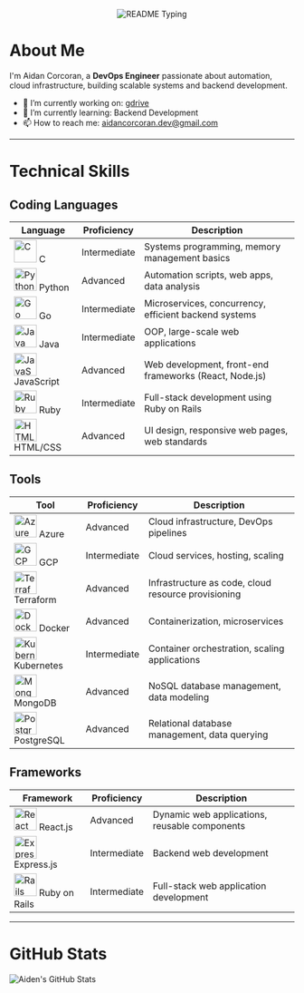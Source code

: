 <p align="center">
  <img src="https://readme-typing-svg.demolab.com/?lines=Hello+user%F0%9F%99%8B%E2%80%8D%E2%99%82%EF%B8%8F;Welcome+to+my+GitHub+profile!;My+name+is+Aidan+Corcoran;&font=Consolas&color=50C878&size=22&center=true&width=800&height=50&duration=2900&pause=1000" alt="README Typing">
</p>

# About Me
I'm Aidan Corcoran, a **DevOps Engineer** passionate about automation, cloud infrastructure, building scalable systems and backend development.

- 🔭 I’m currently working on: [gdrive](https://github.com/aidancorcoran/gdrive)
- 🌱 I’m currently learning: Backend Development
- 📫 How to reach me: aidancorcoran.dev@gmail.com

---

# Technical Skills

## Coding Languages
| Language      | Proficiency   | Description                                            |
|---------------|---------------|--------------------------------------------------------|
| <img src="https://cdn.jsdelivr.net/gh/devicons/devicon/icons/c/c-original.svg" alt="C" width="40"/> C | Intermediate | Systems programming, memory management basics         |
| <img src="https://cdn.jsdelivr.net/gh/devicons/devicon/icons/python/python-original.svg" alt="Python" width="40"/> Python | Advanced     | Automation scripts, web apps, data analysis           |
| <img src="https://cdn.jsdelivr.net/gh/devicons/devicon/icons/go/go-original.svg" alt="Go" width="40"/> Go | Intermediate  | Microservices, concurrency, efficient backend systems |
| <img src="https://cdn.jsdelivr.net/gh/devicons/devicon/icons/java/java-original.svg" alt="Java" width="40"/> Java | Intermediate  | OOP, large-scale web applications                    |
| <img src="https://cdn.jsdelivr.net/gh/devicons/devicon/icons/javascript/javascript-original.svg" alt="JavaScript" width="40"/> JavaScript | Advanced     | Web development, front-end frameworks (React, Node.js)|
| <img src="https://cdn.jsdelivr.net/gh/devicons/devicon/icons/ruby/ruby-original.svg" alt="Ruby" width="40"/> Ruby | Intermediate  | Full-stack development using Ruby on Rails            |
| <img src="https://cdn.jsdelivr.net/gh/devicons/devicon/icons/html5/html5-original.svg" alt="HTML" width="40"/> HTML/CSS | Advanced      | UI design, responsive web pages, web standards        |

## Tools
| Tool          | Proficiency   | Description                                             |
|---------------|---------------|---------------------------------------------------------|
| <img src="https://cdn.jsdelivr.net/gh/devicons/devicon/icons/azure/azure-original.svg" alt="Azure" width="40"/> Azure | Advanced     | Cloud infrastructure, DevOps pipelines               |
| <img src="https://cdn.jsdelivr.net/gh/devicons/devicon/icons/googlecloud/googlecloud-original.svg" alt="GCP" width="40"/> GCP | Intermediate  | Cloud services, hosting, scaling                      |
| <img src="https://cdn.jsdelivr.net/gh/devicons/devicon/icons/terraform/terraform-original.svg" alt="Terraform" width="40"/> Terraform | Advanced    | Infrastructure as code, cloud resource provisioning   |
| <img src="https://cdn.jsdelivr.net/gh/devicons/devicon/icons/docker/docker-original.svg" alt="Docker" width="40"/> Docker | Advanced      | Containerization, microservices                       |
| <img src="https://cdn.jsdelivr.net/gh/devicons/devicon/icons/kubernetes/kubernetes-plain.svg" alt="Kubernetes" width="40"/> Kubernetes | Intermediate | Container orchestration, scaling applications         |
| <img src="https://cdn.jsdelivr.net/gh/devicons/devicon/icons/mongodb/mongodb-original.svg" alt="MongoDB" width="40"/> MongoDB | Advanced     | NoSQL database management, data modeling              |
| <img src="https://cdn.jsdelivr.net/gh/devicons/devicon/icons/postgresql/postgresql-original.svg" alt="PostgreSQL" width="40"/> PostgreSQL | Advanced     | Relational database management, data querying         |

## Frameworks
| Framework     | Proficiency   | Description                                             |
|---------------|---------------|---------------------------------------------------------|
| <img src="https://cdn.jsdelivr.net/gh/devicons/devicon/icons/react/react-original.svg" alt="React" width="40"/> React.js | Advanced     | Dynamic web applications, reusable components         |
| <img src="https://cdn.jsdelivr.net/gh/devicons/devicon/icons/express/express-original.svg" alt="Express" width="40"/> Express.js | Intermediate | Backend web development                               |
| <img src="https://cdn.jsdelivr.net/gh/devicons/devicon/icons/rails/rails-original-wordmark.svg" alt="Rails" width="40"/> Ruby on Rails | Intermediate | Full-stack web application development                |

---

# GitHub Stats
![Aiden's GitHub Stats](https://github-readme-stats.vercel.app/api?username=aidancorcoran&show_icons=true&theme=radical)
